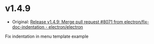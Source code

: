 # v1.4.9

* Original: [Release v1.4.9: Merge pull request #8071 from electron/fix-doc-indentation - electron/electron](https://github.com/electron/electron/releases/tag/v1.4.9)

Fix indentation in menu template example

